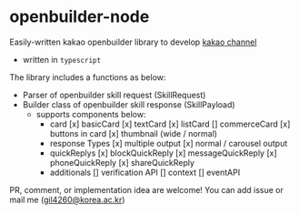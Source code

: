 # openbuilder-node

Easily-written kakao openbuilder library to develop [kakao channel](https://i.kakao.com/docs)

* written in `typescript`

The library includes a functions as below:

* Parser of openbuilder skill request (SkillRequest)
* Builder class of openbuilder skill response (SkillPayload)
  * supports components below:
    * card
      [x] basicCard
      [x] textCard
      [x] listCard
      [] commerceCard
      [x] buttons in card
      [x] thumbnail (wide / normal)
    * response Types
      [x] multiple output
      [x] normal / carousel output
    * quickReplys
      [x] blockQuickReply
      [x] messageQuickReply
      [x] phoneQuickReply
      [x] shareQuickReply
    * additionals
      [] verification API
      [] context
      [] eventAPI
      
PR, comment, or implementation idea are welcome! You can add issue or mail me (gil4260@korea.ac.kr)
